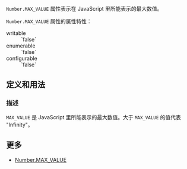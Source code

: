 `Number.MAX_VALUE` 属性表示在 JavaScript 里所能表示的最大数值。

`Number.MAX_VALUE` 属性的属性特性：

<dl class="dl-horizontal">

<dt>writable</dt>

<dd>`false`</dd>

<dt>enumerable</dt>

<dd>`false`</dd>

<dt>configurable</dt>

<dd>`false`</dd>

</dl>

## 定义和用法

### 描述

`MAX_VALUE` 是 JavaScript 里所能表示的最大数值。大于 `MAX_VALUE` 的值代表 "Infinity"。

## 更多

*   [Number.MAX_VALUE](https://developer.mozilla.org/zh-CN/docs/Web/JavaScript/Reference/Global_Objects/Number/MAX_VALUE)